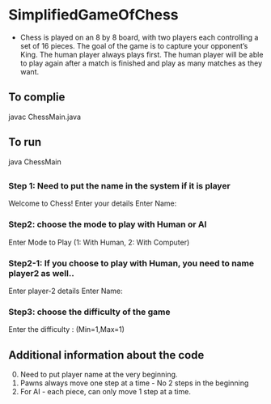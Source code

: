 # SimplifiedGameOfChess

- Chess is played on an 8 by 8 board, with two players each controlling a set of 16 pieces. The goal of the game is to capture your opponent’s King. The human player always plays first. The human player will be able to play again after a match is finished and play as many matches as they want.

## To complie 
javac ChessMain.java

## To run 
java ChessMain 


##
### Step 1:  Need to put the name in the system if it is player 

Welcome to Chess!
Enter your details
Enter Name: 


### Step2: choose the mode to play with Human or AI 

Enter Mode to Play (1: With Human, 2: With Computer)


### Step2-1: If you choose to play with Human, you need to name player2 as well.. 

Enter player-2 details
Enter Name: 


### Step3: choose the difficulty of the game 

Enter the difficulty : (Min=1,Max=1)


## Additional information about the code 

   0. Need to put player name at the very beginning. 
   1. Pawns always move one step at a time - No 2 steps in the beginning
   2. For AI - each piece, can only move 1 step at a time.  
  


